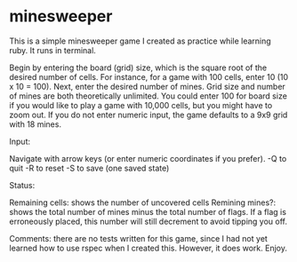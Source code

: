 # minesweeper

This is a simple minesweeper game I created as practice while learning ruby. It runs in terminal. 

Begin by entering the board (grid) size, which is the square root of the desired number of cells. For instance, for a game with 100 cells, enter 10 (10 x 10 = 100). Next, enter the desired number of mines. Grid size and number of mines are both theoretically unlimited. You could enter 100 for board size if you would like to play a game with 10,000 cells, but you might have to zoom out. If you do not enter numeric input, the game defaults to a 9x9 grid with 18 mines.

Input:

Navigate with arrow keys (or enter numeric coordinates if you prefer).
-Q to quit
-R to reset
-S to save (one saved state)

Status:

Remaining cells: shows the number of uncovered cells
Remining mines?: shows the total number of mines minus the total number of flags. If a flag is erroneously placed, this number will still decrement to avoid tipping you off. 

Comments: there are no tests written for this game, since I had not yet learned how to use rspec when I created this. However, it does work. Enjoy.





